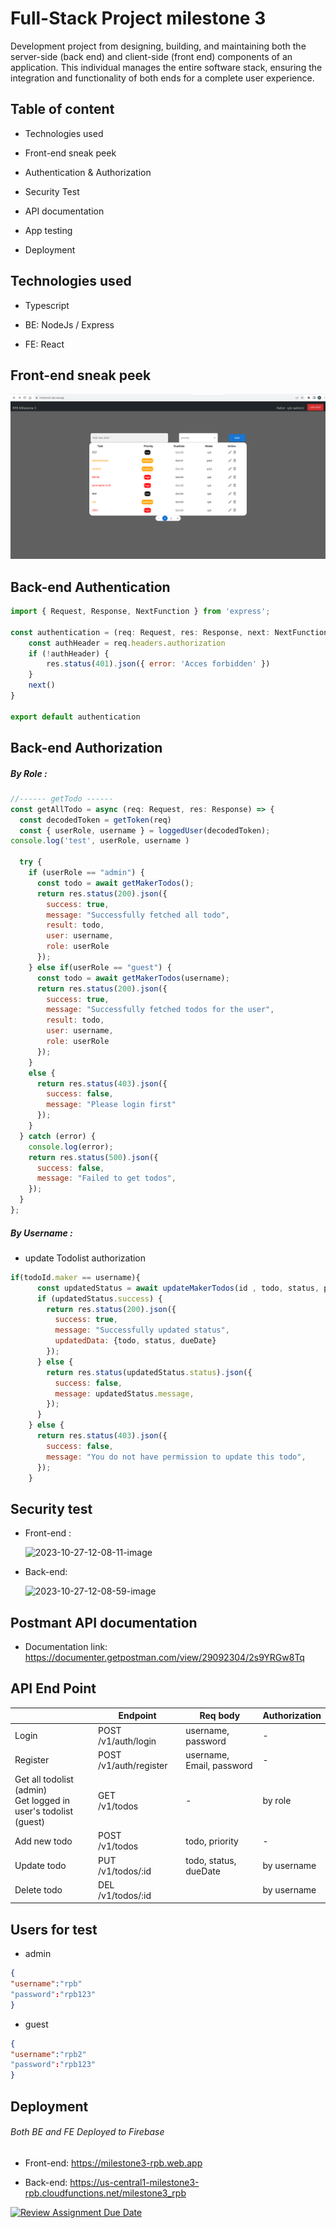 # Full-Stack Project milestone 3

Development project from designing, building, and maintaining both the server-side (back end) and client-side (front end) components of an application. This individual manages the entire software stack, ensuring the integration and functionality of both ends for a complete user experience.



## Table of content

- Technologies used

- Front-end sneak peek

- Authentication & Authorization

- Security Test

- API documentation

- App testing

- Deployment

## Technologies  used

- Typescript

- BE: NodeJs / Express

- FE: React



## Front-end sneak peek

![](assets/img/README/2023-10-27-18-48-41-image.png)

## Back-end Authentication

```js
import { Request, Response, NextFunction } from 'express';

const authentication = (req: Request, res: Response, next: NextFunction) => {
    const authHeader = req.headers.authorization    
    if (!authHeader) {
        res.status(401).json({ error: 'Acces forbidden' })
    }
    next()    
}

export default authentication
```

## Back-end Authorization

##### By Role :

```js
//------ getTodo ------
const getAllTodo = async (req: Request, res: Response) => {
  const decodedToken = getToken(req)
  const { userRole, username } = loggedUser(decodedToken);
console.log('test', userRole, username )

  try {
    if (userRole == "admin") {
      const todo = await getMakerTodos();
      return res.status(200).json({
        success: true,
        message: "Successfully fetched all todo",
        result: todo,
        user: username,
        role: userRole
      });
    } else if(userRole == "guest") {
      const todo = await getMakerTodos(username);
      return res.status(200).json({
        success: true,
        message: "Successfully fetched todos for the user",
        result: todo,
        user: username,
        role: userRole
      });
    }
    else {
      return res.status(403).json({
        success: false,
        message: "Please login first"
      });
    }
  } catch (error) {
    console.log(error);
    return res.status(500).json({
      success: false,
      message: "Failed to get todos",
    });
  }
};
```

##### By Username :

- update Todolist authorization

```js
if(todoId.maker == username){
      const updatedStatus = await updateMakerTodos(id , todo, status, priority, dueDate);
      if (updatedStatus.success) {
        return res.status(200).json({
          success: true,
          message: "Successfully updated status",
          updatedData: {todo, status, dueDate}
        });
      } else {
        return res.status(updatedStatus.status).json({
          success: false,
          message: updatedStatus.message,
        });
      }
    } else {
      return res.status(403).json({
        success: false,
        message: "You do not have permission to update this todo",
      });
    }
```

## Security test

- Front-end :
  
  ![2023-10-27-12-08-11-image](https://github.com/RevoU-FSSE-2/week-18-RPrasetyoB/assets/129088807/349417d3-8c63-489b-bedf-37cd1fbec217)

- Back-end:
  
  ![2023-10-27-12-08-59-image](https://github.com/RevoU-FSSE-2/week-18-RPrasetyoB/assets/129088807/f46fe5f6-8865-4560-9697-057aa762ebd3)

## Postmant API documentation

- Documentation link:<br>
    https://documenter.getpostman.com/view/29092304/2s9YRGw8Tq

## API End Point

|                                                                   | Endpoint               | Req body                  | Authorization |
| ----------------------------------------------------------------- | ---------------------- | ------------------------- | ------------- |
| Login                                                             | POST /v1/auth/login    | username, password        | -             |
| Register                                                          | POST /v1/auth/register | username, Email, password | -             |
| Get all todolist (admin)<br>Get logged in user's todolist (guest) | GET<br>/v1/todos       | -                         | by role       |
| Add new todo                                                      | POST<br>/v1/todos      | todo, priority            | -             |
| Update todo                                                       | PUT<br>/v1/todos/:id   | todo, status, dueDate     | by username   |
| Delete todo                                                       | DEL<br>/v1/todos/:id   |                           | by username   |



## Users for test

- admin

```json
{
"username":"rpb"
"password":"rpb123"
}
```

- guest

```json
{
"username":"rpb2"
"password":"rpb123"
}
```

## Deployment

###### Both BE and FE Deployed to Firebase

- Front-end: https://milestone3-rpb.web.app

- Back-end: https://us-central1-milestone3-rpb.cloudfunctions.net/milestone3_rpb

[![Review Assignment Due Date](https://classroom.github.com/assets/deadline-readme-button-24ddc0f5d75046c5622901739e7c5dd533143b0c8e959d652212380cedb1ea36.svg)](https://classroom.github.com/a/-Z3-Ss4P)
